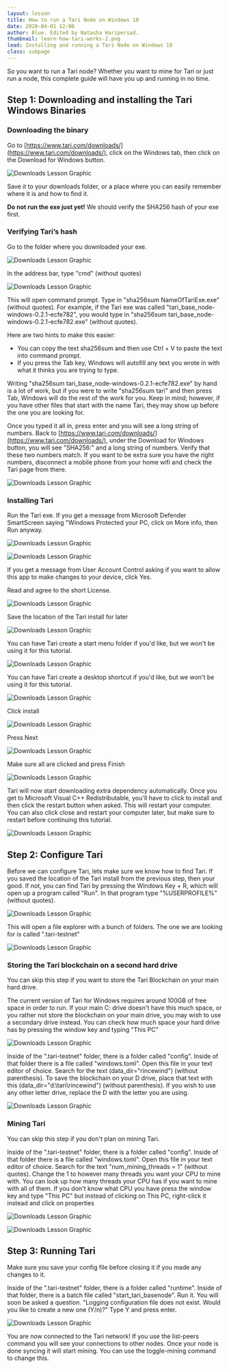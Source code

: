```yaml
---
layout: lesson
title: How to run a Tari Node on Windows 10
date: 2020-04-01 12:00
author: Blue. Edited by Natasha Haripersad.
thumbnail: learn-how-tari-works-2.png
lead: Installing and running a Tari Node on Windows 10
class: subpage
---
```



So you want to run a Tari node? Whether you want to mine for Tari or just run a node, this complete guide will have you up and running in no time.


## Step 1: Downloading and installing the Tari Windows Binaries


### Downloading the binary

Go to [https://www.tari.com/downloads/](https://www.tari.com/downloads/), click on the Windows tab, then click on the Download for Windows button.






![Downloads Lesson Graphic](../assets/lessons/img/download-page.png)


Save it to your downloads folder, or a place where you can easily remember where it is and how to find it.

**Do not run the exe just yet!** We should verify the SHA256 hash of your exe first.


### Verifying Tari’s hash

Go to the folder where you downloaded your exe.

![Downloads Lesson Graphic](../assets/lessons/img/verify-hash.png)


In the address bar, type "cmd" (without quotes)

![Downloads Lesson Graphic](../assets/lessons/img/cmd.png)


This will open command prompt. Type in "sha256sum NameOfTariExe.exe" (without quotes). For example, if the Tari exe was called "tari_base_node-windows-0.2.1-ecfe782", you would type in "sha256sum tari_base_node-windows-0.2.1-ecfe782.exe" (without quotes).

Here are two hints to make this easier:
- You can copy the text sha256sum and then use Ctrl + V to paste the text into command prompt. 
- If you press the Tab key, Windows will autofill any text you wrote in with what it thinks you are trying to type. 

Writing  "sha256sum tari_base_node-windows-0.2.1-ecfe782.exe" by hand is a lot of work, but if you were to write "sha256sum tari" and then press Tab, Windows will do the rest of the work for you. Keep in mind; however, if you have other files that start with the name Tari, they may show up before the one you are looking for.

Once you typed it all in, press enter and you will see a long string of numbers. Back to [https://www.tari.com/downloads/](https://www.tari.com/downloads/), under the Download for Windows button, you will see "SHA256:" and a long string of numbers. Verify that these two numbers match. If you want to be extra sure you have the right numbers, disconnect a mobile phone from your home wifi and check the Tari page from there.



![Downloads Lesson Graphic](../assets/lessons/img/hash-rate.png)



### Installing Tari

Run the Tari exe. If you get a message from Microsoft Defender SmartScreen saying "Windows Protected your PC, click on More info, then Run anyway.



![Downloads Lesson Graphic](../assets/lessons/img/install-1.png)




![Downloads Lesson Graphic](../assets/lessons/img/install-2.png)


If you get a message from User Account Control asking if you want to allow this app to make changes to your device, click Yes.

Read and agree to the short License.



![Downloads Lesson Graphic](../assets/lessons/img/license-agreement.png)


Save the location of the Tari install for later



![Downloads Lesson Graphic](../assets/lessons/img/location-install.png)


You can have Tari create a start menu folder if you'd like, but we won't be using it for this tutorial.



![Downloads Lesson Graphic](../assets/lessons/img/start-menu.png)


You can have Tari create a desktop shortcut if you'd like, but we won't be using it for this tutorial.



![Downloads Lesson Graphic](../assets/lessons/img/desktop-shortcut.png)


Click install



![Downloads Lesson Graphic](../assets/lessons/img/ready-to-install.png)


Press Next



![Downloads Lesson Graphic](../assets/lessons/img/install-next.png)


Make sure all are clicked and press Finish



![Downloads Lesson Graphic](../assets/lessons/img/install-wizard.png)


Tari will now start downloading extra dependency automatically. Once you get to Microsoft Visual C++ Redistributable, you'll have to click to install and then click the restart button when asked. This will restart your computer. You can also click close and restart your computer later, but make sure to restart before continuing this tutorial.



![Downloads Lesson Graphic](../assets/lessons/img/extra-dependency.png)



## Step 2: Configure Tari

Before we can configure Tari, lets make sure we know how to find Tari. If you saved the location of the Tari install from the previous step, then your good. If not, you can find Tari by pressing the Windows Key + R, which will open up a program called "Run". In that program type "%USERPROFILE%" (without quotes).



![Downloads Lesson Graphic](../assets/lessons/img/configure-tari.png)


This will open a file explorer with a bunch of folders. The one we are looking for is called ".tari-testnet"



![Downloads Lesson Graphic](../assets/lessons/img/file-explorer.png)



### Storing the Tari blockchain on a second hard drive

You can skip this step if you want to store the Tari Blockchain on your main hard drive. 

The current version of Tari for Windows requires around 100GB of free space in order to run. If your main C: drive doesn't have this much space, or you rather not store the blockchain on your main drive, you may wish to use a secondary drive instead. You can check how much space your hard drive has by pressing the window key and typing "This PC"



![Downloads Lesson Graphic](../assets/lessons/img/store-location.png)


Inside of the ".tari-testnet" folder, there is a folder called "config". Inside of that folder there is a file called "windows.toml". Open this file in your text editor of choice. Search for the text (data_dir="rincewind") (without parenthesis). To save the blockchain on your D drive, place that text with this  (data_dir="d:\\tari\\rincewind") (without parenthesis). If you wish to use any other letter drive, replace the D with the letter you are using.



![Downloads Lesson Graphic](../assets/lessons/img/store-path.png)



### Mining Tari

You can skip this step if you don't plan on mining Tari.

Inside of the ".tari-testnet" folder, there is a folder called "config". Inside of that folder there is a file called "windows.toml". Open this file in your text editor of choice. Search for the text "num_mining_threads = 1" (without quotes). Change the 1 to however many threads you want your CPU to mine with. You can look up how many threads your CPU has if you want to mine with all of them. If you don't know what CPU you have press the window key and type "This PC" but instead of clicking on This PC, right-click it instead and click on properties



![Downloads Lesson Graphic](../assets/lessons/img/mine-tari.png)




![Downloads Lesson Graphic](../assets/lessons/img/processor.png)



## Step 3: Running Tari

Make sure you save your config file before closing it if you made any changes to it.

Inside of the ".tari-testnet" folder, there is a folder called "runtime". Inside of that folder, there is a batch file called "start_tari_basenode". Run it. You will soon be asked a question. "Logging configuration file does not exist. Would you like to create a new one (Y/n)?" Type Y and press enter.

![Downloads Lesson Graphic](../assets/lessons/img/running-tari.png)

You are now connected to the Tari network! If you use the list-peers command you will see your connections to other nodes. Once your node is done syncing it will start mining. You can use the toggle-mining command to change this.

